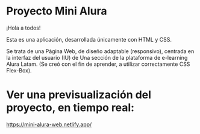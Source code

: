 # Proyecto Mini Alura

¡Hola a todos!

Esta es una aplicación, desarrollada únicamente con HTML y CSS.

Se trata de una Página Web, de diseño adaptable (responsivo), centrada en la interfaz del usuario (IU) de Una sección de la plataforma de e-learning Alura Latam. (Se creó con el fin de aprender, a utilizar correctamente CSS Flex-Box).


# Ver una previsualización del proyecto, en tiempo real:

https://mini-alura-web.netlify.app/
